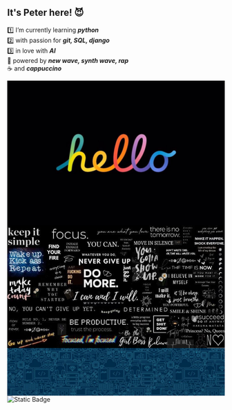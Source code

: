 ## It's Peter here! 😈  

1️⃣ I’m currently learning ***python***  
2️⃣ with passion for ***git, SQL, django***  
3️⃣ in love with ***AI***  
🎵 powered by ***new wave, synth wave, rap***  
☕ and ***cappuccino***  

<img src="https://github.com/Ninja2EatYa/Ninja2EatYa/blob/main/IMG_7574.JPG" align=center>
<img src="https://github.com/Ninja2EatYa/Ninja2EatYa/blob/main/IMG_7575.JPG" align=center>
<img src="https://github.com/Ninja2EatYa/Ninja2EatYa/blob/main/IMG_7576.JPG" align=center>

<img alt="Static Badge" src="https://img.shields.io/badge/Ninja2EatYa-Python-yellow?logo=codingninjas&logoColor=white">
